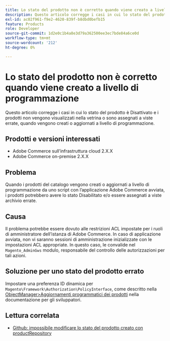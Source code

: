 ```yaml
---
title: Lo stato del prodotto non è corretto quando viene creato a livello di programmazione
description: Questo articolo corregge i casi in cui lo stato del prodotto è Disattivato e i prodotti non vengono visualizzati nella vetrina o sono assegnati a viste errate, quando vengono creati o aggiornati a livello di programmazione.
exl-id: ac02f961-f9e2-4620-839f-b8dbd0befb15
feature: Products
role: Developer
source-git-commit: 1d2e0c1b4a8e3d79a362500ee3ec7bde84a6ce0d
workflow-type: tm+mt
source-wordcount: '212'
ht-degree: 0%

---
```


# Lo stato del prodotto non è corretto quando viene creato a livello di programmazione

Questo articolo corregge i casi in cui lo stato del prodotto è Disattivato e i prodotti non vengono visualizzati nella vetrina o sono assegnati a viste errate, quando vengono creati o aggiornati a livello di programmazione.

## Prodotti e versioni interessati

* Adobe Commerce sull’infrastruttura cloud 2.X.X
* Adobe Commerce on-premise 2.X.X

## Problema

Quando i prodotti del catalogo vengono creati o aggiornati a livello di programmazione da uno script con l’applicazione Adobe Commerce avviata, i prodotti potrebbero avere lo stato Disabilitato e/o essere assegnati a viste archivio errate.

## Causa

Il problema potrebbe essere dovuto alle restrizioni ACL impostate per i ruoli di amministratore dell’istanza di Adobe Commerce. In caso di applicazione avviata, non vi saranno sessioni di amministrazione inizializzate con le impostazioni ACL appropriate. In questo caso, le convalide nel `Magento_AdminGws` modulo, responsabile del controllo delle autorizzazioni per tali azioni.

## Soluzione per uno stato del prodotto errato

Impostare una preferenza ID dinamica per `Magento\Framework\Authorization\PolicyInterface`, come descritto nella [ObjectManager>Aggiornamenti programmatici dei prodotti](https://devdocs.magento.com/guides/v2.3/extension-dev-guide/object-manager.html#programmatic-product-updates) nella documentazione per gli sviluppatori.

## Lettura correlata

* [Github: impossibile modificare lo stato del prodotto creato con productRepository](https://github.com/magento/magento2/issues/5664)
